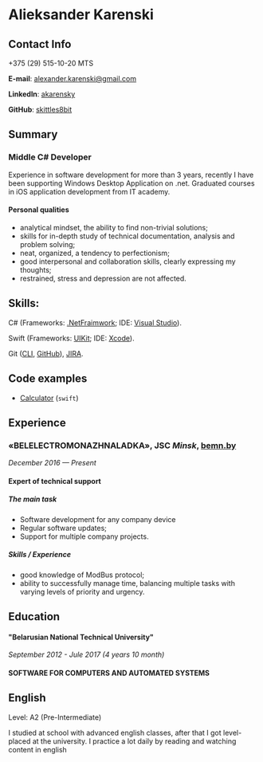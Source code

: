 # Alieksander Karenski

## Contact Info

+375 (29) 515-10-20  MTS

__E-mail__: alexander.karenski@gmail.com

__LinkedIn__: [akarensky][linkedin akarensky]

__GitHub__: [skittles8bit][github profile]

## Summary

### Middle C# Developer

Experience in software development for more than 3 years, recently I have been supporting Windows Desktop Application on .net.
Graduated courses in iOS application development from IT academy.

#### Personal qualities

- analytical mindset, the ability to find non-trivial solutions;
- skills for in-depth study of technical documentation, analysis and
    problem solving;
- neat, organized, a tendency to perfectionism;
- good interpersonal and collaboration skills, clearly expressing my
    thoughts;
- restrained, stress and depression are not affected.

## Skills: 
C# (Frameworks: [.NetFraimwork][fraimwork]; 
IDE: [Visual Studio][vs]).

Swift (Frameworks: [UIKit][uikit];
IDE: [Xcode][xcode]).

Git ([CLI][git], [GitHub][github]), [JIRA][jira].

## Code examples

- [Calculator][calculator] (``swift``)

## Experience

### «BELELECTROMONAZHNALADKA», JSC _Minsk_, [bemn.by]

_December 2016 — Present_

#### Expert of technical support

##### The main task

- Software development for any company device
- Regular software updates;
- Support for multiple company projects.

##### Skills / Experience

- good knowledge of ModBus protocol;
- ability to successfully manage time, balancing multiple tasks with varying levels 
  of priority and urgency.

## Education  

#### "Belarusian National Technical University"

_September 2012 - Jule 2017 (4 years 10 month)_

#### SOFTWARE FOR COMPUTERS AND AUTOMATED SYSTEMS

## English

Level: A2 (Pre-Intermediate)

I studied at school with advanced english classes, after that I got level-placed at the university. I practice a lot daily by reading and watching content in english

[linkedin akarensky]: https://www.linkedin.com/in/akarensky/
[github profile]: https://github.com/skittles8bit
[git]: https://git-scm.com/
[vs]: https://visualstudio.microsoft.com/ru/
[xcode]: https://developer.apple.com/xcode/
[fraimwork]: https://docs.microsoft.com/ru-ru/dotnet/framework/get-started/overview
[uikit]: https://developer.apple.com/documentation/uikit
[github]: https://github.com/
[jira]: https://www.atlassian.com/software/jira
[calculator]: https://bitbucket.org/dendy8bit/calculator
[bemn.by]: https://bemn.by/
